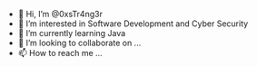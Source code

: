- 👋 Hi, I’m @0xsTr4ng3r
- 👀 I’m interested in Software Development and Cyber Security
- 🌱 I’m currently learning Java
- 💞️ I’m looking to collaborate on ...
- 📫 How to reach me ...

<!---
0xsTr4ng3r/0xsTr4ng3r is a ✨ special ✨ repository because its `README.md` (this file) appears on your GitHub profile.
You can click the Preview link to take a look at your changes.
--->
